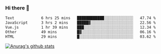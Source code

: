 ### Hi there 👋



<!--
**webB1an/webB1an** is a ✨ _special_ ✨ repository because its `README.md` (this file) appears on your GitHub profile.

Here are some ideas to get you started:

- 🔭 I’m currently working on ...
- 🌱 I’m currently learning ...
- 👯 I’m looking to collaborate on ...
- 🤔 I’m looking for help with ...
- 💬 Ask me about ...
- 📫 How to reach me: ...
- 😄 Pronouns: ...
- ⚡ Fun fact: ...
-->

<!--START_SECTION:waka-->

```txt
Text            6 hrs 25 mins   ████████████░░░░░░░░░░░░░   47.74 %
JavaScript      3 hrs 2 mins    █████▓░░░░░░░░░░░░░░░░░░░   22.56 %
Vue.js          1 hr 39 mins    ███░░░░░░░░░░░░░░░░░░░░░░   12.34 %
Other           49 mins         █▓░░░░░░░░░░░░░░░░░░░░░░░   06.16 %
HTML            29 mins         █░░░░░░░░░░░░░░░░░░░░░░░░   03.62 %
```

<!--END_SECTION:waka-->


[![Anurag's github stats](https://github-readme-stats.vercel.app/api?username=webB1an&show_icons=true&theme=radical)](https://github.com/anuraghazra/github-readme-stats)

